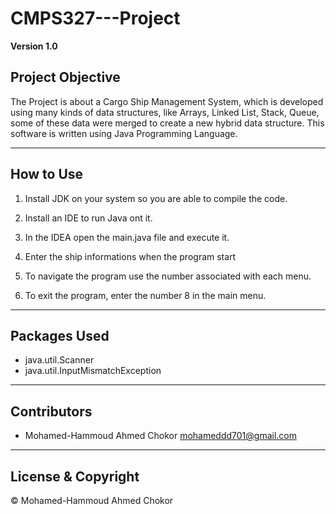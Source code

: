 # CMPS327---Project

**Version 1.0**

## Project Objective

The Project is about a Cargo Ship Management System, which is developed using many kinds of data structures, like Arrays, Linked List, Stack, Queue, some of these data were merged to create a new hybrid data structure. This software is written using Java Programming Language.

---

## How to Use

1. Install JDK on your system so you are able to compile the code.

2. Install an IDE to run Java ont it.

3. In the IDEA open the main.java file and execute it.

4. Enter the ship informations when the program start

5. To navigate the program use the number associated with each menu.

6. To exit the program, enter the number 8 in the main menu.

---

## Packages Used

- java.util.Scanner
- java.util.InputMismatchException

---

## Contributors

- Mohamed-Hammoud Ahmed Chokor <mohameddd701@gmail.com>

---

## License & Copyright

© Mohamed-Hammoud Ahmed Chokor